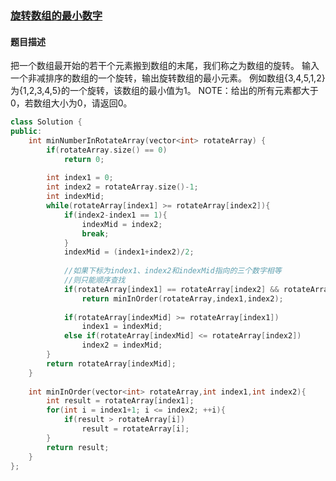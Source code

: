 ### [旋转数组的最小数字](https://www.nowcoder.com/practice/9f3231a991af4f55b95579b44b7a01ba?tpId=13&tqId=11159&tPage=1&rp=1&ru=%2Fta%2Fcoding-interviews&qru=%2Fta%2Fcoding-interviews%2Fquestion-ranking)
#### 题目描述
把一个数组最开始的若干个元素搬到数组的末尾，我们称之为数组的旋转。 输入一个非减排序的数组的一个旋转，输出旋转数组的最小元素。 例如数组{3,4,5,1,2}为{1,2,3,4,5}的一个旋转，该数组的最小值为1。 NOTE：给出的所有元素都大于0，若数组大小为0，请返回0。
```c++
class Solution {
public:
    int minNumberInRotateArray(vector<int> rotateArray) {
   		if(rotateArray.size() == 0)
            return 0;
        
        int index1 = 0;
        int index2 = rotateArray.size()-1;
        int indexMid;
        while(rotateArray[index1] >= rotateArray[index2]){
            if(index2-index1 == 1){
                indexMid = index2;
                break;
            }
            indexMid = (index1+index2)/2;
            
            //如果下标为index1、index2和indexMid指向的三个数字相等
            //则只能顺序查找
            if(rotateArray[index1] == rotateArray[index2] && rotateArray[index1] == rotateArray[indexMid])
                return minInOrder(rotateArray,index1,index2);
            
            if(rotateArray[indexMid] >= rotateArray[index1])
                index1 = indexMid;
            else if(rotateArray[indexMid] <= rotateArray[index2])
                index2 = indexMid;
        }
        return rotateArray[indexMid];
    }
    
    int minInOrder(vector<int> rotateArray,int index1,int index2){
        int result = rotateArray[index1];
        for(int i = index1+1; i <= index2; ++i){
            if(result > rotateArray[i])
                result = rotateArray[i];
        }
        return result;
    }
};
```